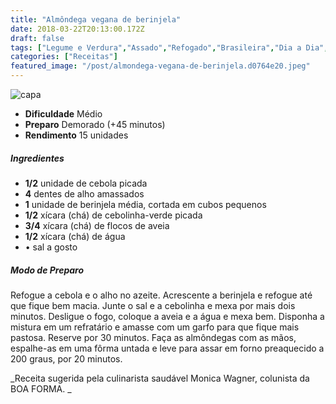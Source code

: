 ```yaml
---
title: "Almôndega vegana de berinjela"
date: 2018-03-22T20:13:00.172Z
draft: false
tags: ["Legume e Verdura","Assado","Refogado","Brasileira","Dia a Dia","Vegana","almôndega","berinjela","receita saudável","Receitas","Receitas simples e fáceis"]
categories: ["Receitas"]
featured_image: "/post/almondega-vegana-de-berinjela.d0764e20.jpeg"
---
```


![capa](/post/almondega-vegana-de-berinjela.d0764e20.jpeg)

*   **Dificuldade** Médio
*   **Preparo** Demorado (+45 minutos)
*   **Rendimento** 15 unidades

##### Ingredientes

*   **1/2** unidade de cebola picada
*   **4** dentes de alho amassados
*   **1** unidade de berinjela média, cortada em cubos pequenos
*   **1/2** xícara (chá) de cebolinha-verde picada
*   **3/4** xícara (chá) de flocos de aveia
*   **1/2** xícara (chá) de água
*   • sal a gosto

##### Modo de Preparo

Refogue a cebola e o alho no azeite. Acrescente a berinjela e refogue até que fique bem macia. Junte o sal e a cebolinha e mexa por mais dois minutos. Desligue o fogo, coloque a aveia e a água e mexa bem. Disponha a mistura em um refratário e amasse com um garfo para que fique mais pastosa. Reserve por 30 minutos. Faça as almôndegas com as mãos, espalhe-as em uma fôrma untada e leve para assar em forno preaquecido a 200 graus, por 20 minutos.

_Receita sugerida pela culinarista saudável Monica Wagner, colunista da BOA FORMA. _
